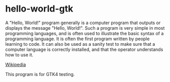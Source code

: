 # hello-world-gtk

A "Hello, World!" program generally is a computer program that outputs or displays the message "Hello, World!". Such a program is very simple in most programming languages, and is often used to illustrate the basic syntax of a programming language. It is often the first program written by people learning to code. It can also be used as a sanity test to make sure that a computer language is correctly installed, and that the operator understands how to use it.

[Wikipedia](https://en.wikipedia.org/wiki/%22Hello,_World!%22_program)

This program is for GTK4 testing.

